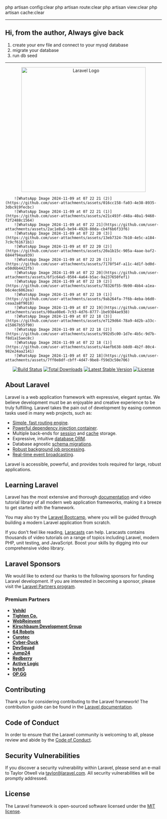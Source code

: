 php artisan config:clear
php artisan route:clear
php artisan view:clear
php artisan cache:clear


-----------------------------------------------------------------------------
## Hi, from the author, Always give back

1. create your env file and connect to your mysql database 
2. migrate your database 
3. run db seed 

-----------------------------------------------------------------------------

<p align="center"><a href="https://laravel.com" target="_blank"><img src="https://raw.githubusercontent.com/laravel/art/master/logo-lockup/5%20SVG/2%20CMYK/1%20Full%20Color/laravel-logolockup-cmyk-red.svg" width="400" alt="Laravel Logo"></a></p>

        ![WhatsApp Image 2024-11-09 at 07 22 21 (2)](https://github.com/user-attachments/assets/016cc158-fa03-4e38-8935-3dbc919fecbc)
        ![WhatsApp Image 2024-11-09 at 07 22 21 (1)](https://github.com/user-attachments/assets/e21c493f-d48a-40a1-9460-f2f2488c1564)
        ![WhatsApp Image 2024-11-09 at 07 22 21](https://github.com/user-attachments/assets/2ac1e8a5-be94-4928-80da-cb4f6b6f33f6)
        ![WhatsApp Image 2024-11-09 at 07 22 20 (3)](https://github.com/user-attachments/assets/13eb7324-7b10-4e5c-a184-7c9cf61671b1)
        ![WhatsApp Image 2024-11-09 at 07 22 20 (2)](https://github.com/user-attachments/assets/20a1b15c-905a-4aae-baf2-6844f94aa939)
        ![WhatsApp Image 2024-11-09 at 07 22 20 (1)](https://github.com/user-attachments/assets/7178f54f-a11c-4d1f-bd0d-e50d6b4422fb)
        ![WhatsApp Image 2024-11-09 at 07 22 20](https://github.com/user-attachments/assets/6f1c64a5-0504-4a64-b5ac-9a237650fef1)
        ![WhatsApp Image 2024-11-09 at 07 22 19 (2)](https://github.com/user-attachments/assets/78326f55-9b90-4bb4-a1ea-b6c4ec6062ea)
        ![WhatsApp Image 2024-11-09 at 07 22 19 (1)](https://github.com/user-attachments/assets/9ab264fa-7f6b-4eba-b6d0-ceaa2a8f9010)
        ![WhatsApp Image 2024-11-09 at 07 22 19](https://github.com/user-attachments/assets/00aa08e6-7c93-4d76-8777-1be9384ae938)
        ![WhatsApp Image 2024-11-09 at 07 22 18 (3)](https://github.com/user-attachments/assets/e7129d64-78a9-4d2b-a33c-e15867b55f90)
        ![WhatsApp Image 2024-11-09 at 07 22 18 (2)](https://github.com/user-attachments/assets/992d5c00-1d7e-4b5c-9d7b-f8d1a15aec8c)
        ![WhatsApp Image 2024-11-09 at 07 22 18 (1)](https://github.com/user-attachments/assets/4aefb638-b8d0-4b2f-80c4-982e24aa2141)
        ![WhatsApp Image 2024-11-09 at 07 22 18](https://github.com/user-attachments/assets/7ff0e8df-cbff-4d47-9be8-f59d3c50e706)

<p align="center">
<a href="https://github.com/laravel/framework/actions"><img src="https://github.com/laravel/framework/workflows/tests/badge.svg" alt="Build Status"></a>
<a href="https://packagist.org/packages/laravel/framework"><img src="https://img.shields.io/packagist/dt/laravel/framework" alt="Total Downloads"></a>
<a href="https://packagist.org/packages/laravel/framework"><img src="https://img.shields.io/packagist/v/laravel/framework" alt="Latest Stable Version"></a>
<a href="https://packagist.org/packages/laravel/framework"><img src="https://img.shields.io/packagist/l/laravel/framework" alt="License"></a>
</p>

## About Laravel

Laravel is a web application framework with expressive, elegant syntax. We believe development must be an enjoyable and creative experience to be truly fulfilling. Laravel takes the pain out of development by easing common tasks used in many web projects, such as:

- [Simple, fast routing engine](https://laravel.com/docs/routing).
- [Powerful dependency injection container](https://laravel.com/docs/container).
- Multiple back-ends for [session](https://laravel.com/docs/session) and [cache](https://laravel.com/docs/cache) storage.
- Expressive, intuitive [database ORM](https://laravel.com/docs/eloquent).
- Database agnostic [schema migrations](https://laravel.com/docs/migrations).
- [Robust background job processing](https://laravel.com/docs/queues).
- [Real-time event broadcasting](https://laravel.com/docs/broadcasting).

Laravel is accessible, powerful, and provides tools required for large, robust applications.

## Learning Laravel

Laravel has the most extensive and thorough [documentation](https://laravel.com/docs) and video tutorial library of all modern web application frameworks, making it a breeze to get started with the framework.

You may also try the [Laravel Bootcamp](https://bootcamp.laravel.com), where you will be guided through building a modern Laravel application from scratch.

If you don't feel like reading, [Laracasts](https://laracasts.com) can help. Laracasts contains thousands of video tutorials on a range of topics including Laravel, modern PHP, unit testing, and JavaScript. Boost your skills by digging into our comprehensive video library.

## Laravel Sponsors

We would like to extend our thanks to the following sponsors for funding Laravel development. If you are interested in becoming a sponsor, please visit the [Laravel Partners program](https://partners.laravel.com).

### Premium Partners

- **[Vehikl](https://vehikl.com/)**
- **[Tighten Co.](https://tighten.co)**
- **[WebReinvent](https://webreinvent.com/)**
- **[Kirschbaum Development Group](https://kirschbaumdevelopment.com)**
- **[64 Robots](https://64robots.com)**
- **[Curotec](https://www.curotec.com/services/technologies/laravel/)**
- **[Cyber-Duck](https://cyber-duck.co.uk)**
- **[DevSquad](https://devsquad.com/hire-laravel-developers)**
- **[Jump24](https://jump24.co.uk)**
- **[Redberry](https://redberry.international/laravel/)**
- **[Active Logic](https://activelogic.com)**
- **[byte5](https://byte5.de)**
- **[OP.GG](https://op.gg)**

## Contributing

Thank you for considering contributing to the Laravel framework! The contribution guide can be found in the [Laravel documentation](https://laravel.com/docs/contributions).

## Code of Conduct

In order to ensure that the Laravel community is welcoming to all, please review and abide by the [Code of Conduct](https://laravel.com/docs/contributions#code-of-conduct).

## Security Vulnerabilities

If you discover a security vulnerability within Laravel, please send an e-mail to Taylor Otwell via [taylor@laravel.com](mailto:taylor@laravel.com). All security vulnerabilities will be promptly addressed.

## License

The Laravel framework is open-sourced software licensed under the [MIT license](https://opensource.org/licenses/MIT).
